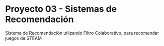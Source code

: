 # Proyecto 03 - Sistemas de Recomendación
Sistema de Recomendación utlizando Filtro Colaborativo, para recomendar juegos de STEAM
